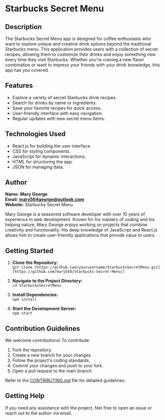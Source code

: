 # Starbucks Secret Menu

## Description
The Starbucks Secret Menu app is designed for coffee enthusiasts who want to explore unique and creative drink options beyond the traditional Starbucks menu. This application provides users with a collection of secret recipes, allowing them to customize their drinks and enjoy something new every time they visit Starbucks. Whether you're craving a new flavor combination or want to impress your friends with your drink knowledge, this app has you covered.

## Features
- Explore a variety of secret Starbucks drink recipes.
- Search for drinks by name or ingredients.
- Save your favorite recipes for quick access.
- User-friendly interface with easy navigation.
- Regular updates with new secret menu items.

## Technologies Used
- React.js for building the user interface.
- CSS for styling components.
- JavaScript for dynamic interactions.
- HTML for structuring the app.
- JSON for managing data.

## Author
**Name:** **Mary George**  
**Email:** **mary564george@outlook.com**  
**Website:** Starbucks Secret Menu

Mary George is a seasoned software developer with over 10 years of experience in web development. Known for his mastery of coding and his helping nature, Mary George enjoys working on projects that combine creativity and functionality. His deep knowledge of JavaScript and React.js allows him to create user-friendly applications that provide value to users.

## Getting Started
1. **Clone the Repository:**  
   `git clone [https://github.com/yourusername/StarbucksSecretMenu.git](https://github.com/mary559/Starbucks-Secret-Menu/)`

2. **Navigate to the Project Directory:**  
   `cd StarbucksSecretMenu`

3. **Install Dependencies:**  
   `npm install`

4. **Start the Development Server:**  
   `npm start`

## Contribution Guidelines
We welcome contributions! To contribute:

1. Fork the repository.
2. Create a new branch for your changes.
3. Follow the project's coding standards.
4. Commit your changes and push to your fork.
5. Open a pull request to the main branch.

Refer to the [CONTRIBUTING.md](./CONTRIBUTING.md) file for detailed guidelines.

## Getting Help
If you need any assistance with the project, feel free to open an issue or reach out to the author via email.
